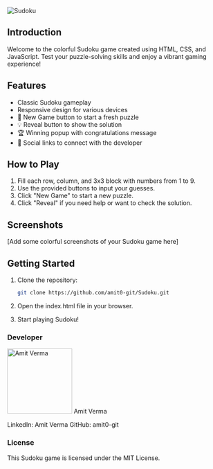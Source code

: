 ![Sudoku](https://github.com/amit0-git/Sudoku/assets/54703731/706da1ee-1a6b-4343-8445-b69b5a531901)

## Introduction

Welcome to the colorful Sudoku game created using HTML, CSS, and JavaScript. Test your puzzle-solving skills and enjoy a vibrant gaming experience!

## Features

- Classic Sudoku gameplay
- Responsive design for various devices
- 🎉 New Game button to start a fresh puzzle
- 💡 Reveal button to show the solution
- 🏆 Winning popup with congratulations message
- 🌈 Social links to connect with the developer

## How to Play

1. Fill each row, column, and 3x3 block with numbers from 1 to 9.
2. Use the provided buttons to input your guesses.
3. Click "New Game" to start a new puzzle.
4. Click "Reveal" if you need help or want to check the solution.

## Screenshots

[Add some colorful screenshots of your Sudoku game here]

## Getting Started

1. Clone the repository:

   ```bash
   git clone https://github.com/amit0-git/Sudoku.git

2. Open the index.html file in your browser.

3. Start playing Sudoku!

### Developer
<img src="https://github.com/amit0-git/Sudoku/assets/developer.gif" alt="Amit Verma" width="150" height="150">
Amit Verma

LinkedIn: Amit Verma
GitHub: amit0-git
### License
This Sudoku game is licensed under the MIT License.
